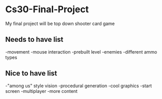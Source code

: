 # Cs30-Final-Project

My final project will be top down shooter card game 


## Needs to have list
-movement
-mouse interaction
-prebuilt level
-enemies
-different ammo types



## Nice to have list
-"among us" style vision
-procedural generation
-cool graphics
-start screen
-multiplayer
-more content
